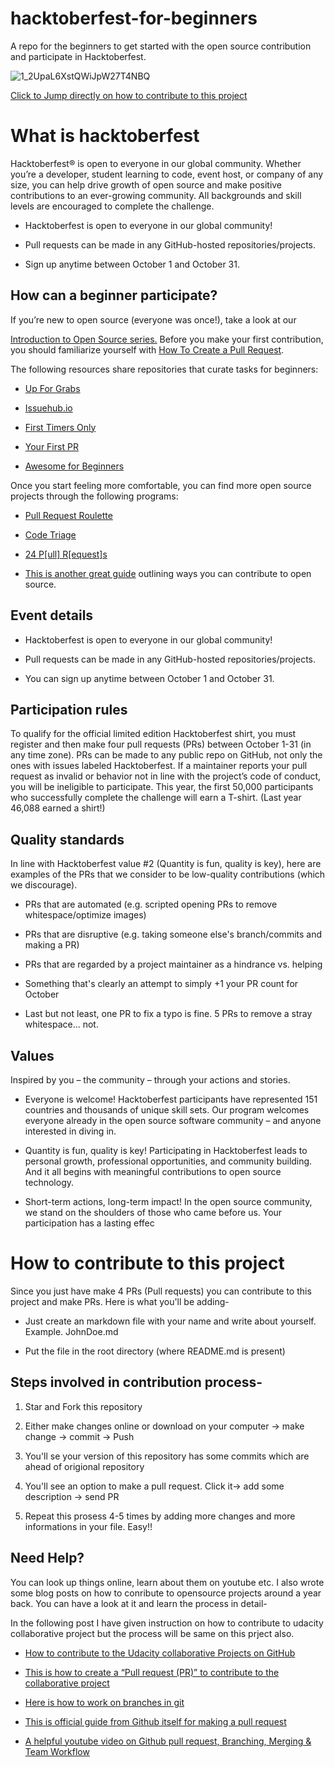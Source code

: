 # hacktoberfest-for-beginners
A repo for the beginners to get started with the open source contribution and participate in Hacktoberfest.

![1_2UpaL6XstQWiJpW27T4NBQ](https://user-images.githubusercontent.com/28767301/66743986-db1c1080-ee98-11e9-92aa-88787c822bdb.png)

[Click to Jump directly on how to contribute to this project](#How-to-contribute-to-this-project)


# What is hacktoberfest

Hacktoberfest® is open to everyone in our global community. Whether you’re a developer, student learning to code, event host, or company of any size, you can help drive growth of open source and make positive contributions to an ever-growing community. All backgrounds and skill levels are encouraged to complete the challenge.

 * Hacktoberfest is open to everyone in our global community!

 * Pull requests can be made in any GitHub-hosted repositories/projects.
 * Sign up anytime between October 1 and October 31.

## How can a beginner participate?

If you’re new to open source (everyone was once!), take a look at our

[Introduction to Open Source series.](https://www.digitalocean.com/community/tutorial_series/an-introduction-to-open-source)
Before you make your first contribution, you should familiarize yourself with [How To Create a Pull Request](https://www.digitalocean.com/community/tutorials/how-to-create-a-pull-request-on-github).

The following resources share repositories that curate tasks for beginners:

* [Up For Grabs](https://up-for-grabs.net/#/)

* [Issuehub.io](http://issuehub.io/)

* [First Timers Only](https://www.firsttimersonly.com/)

* [Your First PR](http://yourfirstpr.github.io/)

* [Awesome for Beginners](https://github.com/mungell/awesome-for-beginners)

Once you start feeling more comfortable, you can find more open source projects through the following programs:

* [Pull Request Roulette](http://www.pullrequestroulette.com/)

* [Code Triage](https://www.codetriage.com/)

* [24 P[ull] R[equest]s](https://24pullrequests.com/)

* [This is another great guide](https://opensource.guide/how-to-contribute/) outlining ways you can contribute to open source.

## Event details

* Hacktoberfest is open to everyone in our global community!

* Pull requests can be made in any GitHub-hosted repositories/projects.

* You can sign up anytime between October 1 and October 31.

## Participation rules

To qualify for the official limited edition Hacktoberfest shirt, you must register and then make four pull requests (PRs) between October 1-31 (in any time zone). PRs can be made to any public repo on GitHub, not only the ones with issues labeled Hacktoberfest. If a maintainer reports your pull request as invalid or behavior not in line with the project’s code of conduct, you will be ineligible to participate. This year, the first 50,000 participants who successfully complete the challenge will earn a T-shirt. (Last year 46,088 earned a shirt!)

## Quality standards

In line with Hacktoberfest value #2 (Quantity is fun, quality is key), here are examples of the PRs that we consider to be low-quality contributions (which we discourage).

* PRs that are automated (e.g. scripted opening PRs to remove whitespace/optimize images)

* PRs that are disruptive (e.g. taking someone else's branch/commits and making a PR)

* PRs that are regarded by a project maintainer as a hindrance vs. helping

* Something that's clearly an attempt to simply +1 your PR count for October

* Last but not least, one PR to fix a typo is fine. 5 PRs to remove a stray whitespace... not.

## Values

Inspired by you – the community – through your actions and stories.

* Everyone is welcome! Hacktoberfest participants have represented 151 countries and thousands of unique skill sets. Our program welcomes everyone already in the open source software community – and anyone interested in diving in.

* Quantity is fun, quality is key! Participating in Hacktoberfest leads to personal growth, professional opportunities, and community building. And it all begins with meaningful contributions to open source technology.

* Short-term actions, long-term impact! In the open source community, we stand on the shoulders of those who came before us. Your participation has a lasting effec

# How to contribute to this project

Since you just have make 4 PRs (Pull requests) you can contribute to this project and make PRs. 
Here is what you'll be adding-

* Just create an markdown file with your name and write about yourself. Example. JohnDoe.md

* Put the file in the root directory (where README.md is present)

## Steps involved in contribution process-

1. Star and Fork this repository

2. Either make changes online or download on your computer -> make change -> commit -> Push

3. You'll se your version of this repository has some commits which are ahead of origional repository

4. You'll see an option to make a pull request. Click it-> add some description -> send PR

5. Repeat this prosess 4-5 times by adding more changes and more informations in your file. Easy!!

## Need Help?

You can look up things online, learn about them on youtube etc. I also wrote some blog posts on how to conribute to opensource projects around a year back. You can have a look at it and learn the process in detail-

In the following post I have given instruction on how to contribute to udacity collaborative project but the process will be same on this prject also. 

  * [How to contribute to the Udacity collaborative Projects on GitHub](https://medium.com/@shubham.prakash/here-is-how-to-contribute-to-the-udacity-collaborative-projects-on-github-616aee567a6a)

  
  * [This is how to create a “Pull request (PR)” to contribute to the collaborative project](https://medium.com/@shubham.prakash/this-is-how-to-create-pull-request-pr-to-contribute-to-the-collaborative-project-f43b1a6fe614)

  * [Here is how to work on branches in git](https://medium.com/@shubham.prakash/here-is-how-to-work-on-branches-in-git-1aa68c9565c)
  
  * [This is official guide from Github itself for making a pull request](https://help.github.com/en/articles/creating-a-pull-request)
  
  * [A helpful youtube video on Github pull request, Branching, Merging & Team Workflow](https://www.youtube.com/watch?v=oFYyTZwMyAg)
